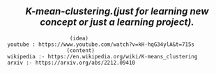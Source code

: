 <h2 align = "center" ><em> K-mean-clustering.(just for learning new concept or just a learning project).</em> </h2>

``` Content used : -
                    (idea)
youtube : https://www.youtube.com/watch?v=kH-hqG34ylA&t=715s
                   (content)
wikipedia :- https://en.wikipedia.org/wiki/K-means_clustering
arxiv :- https://arxiv.org/abs/2212.09410
```
   
